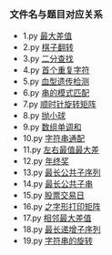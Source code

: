 ### 文件名与题目对应关系

- 1.py 	[最大差值](https://www.nowcoder.com/practice/1f7675ae7a9e40e4bd04eb754b62fd00?tpId=49&tqId=29281&tPage=1&rp=1&ru=/ta/2016test&qru=/ta/2016test/question-ranking)
- 2.py  [棋子翻转](https://www.nowcoder.com/practice/0b5ab6cc51804dd59f9988ad70d8c4a0?tpId=49&tqId=29282&tPage=1&rp=1&ru=/ta/2016test&qru=/ta/2016test/question-ranking)
- 3.py  [二分查找](https://www.nowcoder.com/practice/28d5a9b7fc0b4a078c9a6d59830fb9b9?tpId=49&tqId=29278&tPage=1&rp=1&ru=/ta/2016test&qru=/ta/2016test/question-ranking)
- 4.py  [首个重复字符](https://www.nowcoder.com/practice/dab59997905b4459a42587fece8a75f4?tpId=49&tqId=29279&tPage=1&rp=1&ru=/ta/2016test&qru=/ta/2016test/question-ranking)
- 5.py  [血型遗传检测](https://www.nowcoder.com/practice/5541c433dee04c17ba7774c4a20430de?tpId=49&tqId=29303&tPage=3&rp=3&ru=/ta/2016test&qru=/ta/2016test/question-ranking)
- 6.py  [串的模式匹配](https://www.nowcoder.com/practice/084b6cb2ca934d7daad55355b4445f8a?tpId=49&tqId=29363&tPage=1&rp=1&ru=/ta/2016test&qru=/ta/2016test/question-ranking)
- 7.py  [顺时针旋转矩阵](https://www.nowcoder.com/practice/2e95333fbdd4451395066957e24909cc?tpId=49&tqId=29373&tPage=1&rp=1&ru=/ta/2016test&qru=/ta/2016test/question-ranking)
- 8.py  [抛小球](https://www.nowcoder.com/practice/ae45a1d8bc1d43858c83762fe8c2802c?tpId=49&tqId=29306&tPage=1&rp=1&ru=/ta/2016test&qru=/ta/2016test/question-ranking)
- 9.py  [数组单调和](https://www.nowcoder.com/practice/8397609ba7054da382c4599d42e494f3?tpId=49&tqId=29364&tPage=1&rp=1&ru=/ta/2016test&qru=/ta/2016test/question-ranking)
- 10.py [字符串通配](https://www.nowcoder.com/practice/28acd1134e344040ad105b3786a79e7a?tpId=49&tqId=29355&tPage=1&rp=1&ru=/ta/2016test&qru=/ta/2016test/question-ranking)
- 11.py [左右最值最大差](https://www.nowcoder.com/practice/f5805cc389394cf69d89b29c0430ff27?tpId=49&tqId=29359&tPage=1&rp=1&ru=/ta/2016test&qru=/ta/2016test/question-ranking)
- 12.py [年终奖](https://www.nowcoder.com/practice/72a99e28381a407991f2c96d8cb238ab?tpId=49&tqId=29305&tPage=1&rp=1&ru=/ta/2016test&qru=/ta/2016test/question-ranking)
- 13.py [最长公共子序列](https://www.nowcoder.com/practice/c996bbb77dd447d681ec6907ccfb488a?tpId=49&tqId=29348&tPage=1&rp=1&ru=/ta/2016test&qru=/ta/2016test/question-ranking)
- 14.py [最长公共子串](https://www.nowcoder.com/practice/02e7cc263f8a49e8b1e1dc9c116f7602?tpId=49&tqId=29349&tPage=1&rp=1&ru=/ta/2016test&qru=/ta/2016test/question-ranking)
- 15.py [股票交易日](https://www.nowcoder.com/practice/3e8c66829a7949d887334edaa5952c28?tpId=49&tqId=29317&tPage=1&rp=1&ru=/ta/2016test&qru=/ta/2016test/question-ranking)
- 16.py [之字形打印矩阵](https://www.nowcoder.com/practice/7df39c7556424eada267d8f793961a1e?tpId=49&tqId=29374&tPage=1&rp=1&ru=/ta/2016test&qru=/ta/2016test/question-ranking)
- 17.py [相邻最大差值](https://www.nowcoder.com/practice/376ede61d9654bc09dd7d9fa9a4b0bcd?tpId=49&tqId=29366&tPage=2&rp=2&ru=/ta/2016test&qru=/ta/2016test/question-ranking)
- 18.py [最长递增子序列](https://www.nowcoder.com/practice/585d46a1447b4064b749f08c2ab9ce66?tpId=49&tqId=29347&tPage=2&rp=2&ru=/ta/2016test&qru=/ta/2016test/question-ranking)
- 19.py [字符串的旋转](https://www.nowcoder.com/practice/85062aa6016640d188a6a0daf9f5da0e?tpId=49&tqId=29375&tPage=2&rp=2&ru=/ta/2016test&qru=/ta/2016test/question-ranking)



